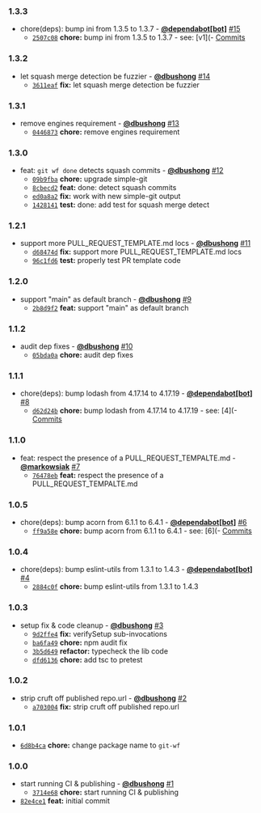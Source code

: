 ### 1.3.3

* chore(deps): bump ini from 1.3.5 to 1.3.7 - **[@dependabot[bot]](https://github.com/apps/dependabot)** [#15](https://github.com/groupon/git-workflow/pull/15)
  - [`2507c08`](https://github.com/groupon/git-workflow/commit/2507c08d6240b55e772a4d3835b93f548d3f9820) **chore:** bump ini from 1.3.5 to 1.3.7 - see: [v1](- [Commits](https://github.com/isaacs/ini/compare/v1)


### 1.3.2

* let squash merge detection be fuzzier - **[@dbushong](https://github.com/dbushong)** [#14](https://github.com/groupon/git-workflow/pull/14)
  - [`3611eaf`](https://github.com/groupon/git-workflow/commit/3611eafc8f918fb80e5d8499d02a07dd403ef63c) **fix:** let squash merge detection be fuzzier


### 1.3.1

* remove engines requirement - **[@dbushong](https://github.com/dbushong)** [#13](https://github.com/groupon/git-workflow/pull/13)
  - [`0446873`](https://github.com/groupon/git-workflow/commit/0446873afcaa269e288b5534236715a82cabba8e) **chore:** remove engines requirement


### 1.3.0

* feat: `git wf done` detects squash commits - **[@dbushong](https://github.com/dbushong)** [#12](https://github.com/groupon/git-workflow/pull/12)
  - [`09b9fba`](https://github.com/groupon/git-workflow/commit/09b9fba9a602935c92fb7f7c13b5d355bfb54829) **chore:** upgrade simple-git
  - [`8cbecd2`](https://github.com/groupon/git-workflow/commit/8cbecd292f838182205770d18cdbb196173496a8) **feat:** done: detect squash commits
  - [`ed0a8a2`](https://github.com/groupon/git-workflow/commit/ed0a8a2f7c6940b7a8cc7a966a9e9b73fd52577b) **fix:** work with new simple-git output
  - [`1428141`](https://github.com/groupon/git-workflow/commit/14281415ee13156f94b7e94fda3fc8ac4e852ed9) **test:** done: add test for squash merge detect


### 1.2.1

* support more PULL_REQUEST_TEMPLATE.md locs - **[@dbushong](https://github.com/dbushong)** [#11](https://github.com/groupon/git-workflow/pull/11)
  - [`d68474d`](https://github.com/groupon/git-workflow/commit/d68474d76de0e5da1b0e2d203ab05092997db885) **fix:** support more PULL_REQUEST_TEMPLATE.md locs
  - [`96c1fd6`](https://github.com/groupon/git-workflow/commit/96c1fd6813e089674d8f5d97f790aca0beafd79c) **test:** properly test PR template code


### 1.2.0

* support "main" as default branch - **[@dbushong](https://github.com/dbushong)** [#9](https://github.com/groupon/git-workflow/pull/9)
  - [`2b8d9f2`](https://github.com/groupon/git-workflow/commit/2b8d9f23002375b941bc2a472b945f1f32995fee) **feat:** support "main" as default branch


### 1.1.2

* audit dep fixes - **[@dbushong](https://github.com/dbushong)** [#10](https://github.com/groupon/git-workflow/pull/10)
  - [`05bda0a`](https://github.com/groupon/git-workflow/commit/05bda0a1a307067ae529489b6ea83db3b061820f) **chore:** audit dep fixes


### 1.1.1

* chore(deps): bump lodash from 4.17.14 to 4.17.19 - **[@dependabot[bot]](https://github.com/apps/dependabot)** [#8](https://github.com/groupon/git-workflow/pull/8)
  - [`d62d24b`](https://github.com/groupon/git-workflow/commit/d62d24b8ef34f635d73fa21c2b70ac79adb29d41) **chore:** bump lodash from 4.17.14 to 4.17.19 - see: [4](- [Commits](https://github.com/lodash/lodash/compare/4)


### 1.1.0

* feat: respect the presence of a PULL_REQUEST_TEMPALTE.md - **[@markowsiak](https://github.com/markowsiak)** [#7](https://github.com/groupon/git-workflow/pull/7)
  - [`76478eb`](https://github.com/groupon/git-workflow/commit/76478eb8caf0d7be8aef36857252d72e7b26724d) **feat:** respect the presence of a PULL_REQUEST_TEMPALTE.md


### 1.0.5

* chore(deps): bump acorn from 6.1.1 to 6.4.1 - **[@dependabot[bot]](https://github.com/apps/dependabot)** [#6](https://github.com/groupon/git-workflow/pull/6)
  - [`ff9a58e`](https://github.com/groupon/git-workflow/commit/ff9a58ef5493d1e3cc300483a0abf949fa4e7d9e) **chore:** bump acorn from 6.1.1 to 6.4.1 - see: [6](- [Commits](https://github.com/acornjs/acorn/compare/6)


### 1.0.4

* chore(deps): bump eslint-utils from 1.3.1 to 1.4.3 - **[@dependabot[bot]](https://github.com/apps/dependabot)** [#4](https://github.com/groupon/git-workflow/pull/4)
  - [`2884c0f`](https://github.com/groupon/git-workflow/commit/2884c0febd7d4634a3498531499421eb1b6e0f35) **chore:** bump eslint-utils from 1.3.1 to 1.4.3


### 1.0.3

* setup fix & code cleanup - **[@dbushong](https://github.com/dbushong)** [#3](https://github.com/groupon/git-workflow/pull/3)
  - [`9d2ffe4`](https://github.com/groupon/git-workflow/commit/9d2ffe42495fb42365de05a054bdb314bd275093) **fix:** verifySetup sub-invocations
  - [`ba6fa49`](https://github.com/groupon/git-workflow/commit/ba6fa49781bd18edbd8e3541a781a78d574664e6) **chore:** npm audit fix
  - [`3b5d649`](https://github.com/groupon/git-workflow/commit/3b5d649b1de9ab9b5f22109c67fb903f9a7b4058) **refactor:** typecheck the lib code
  - [`dfd6136`](https://github.com/groupon/git-workflow/commit/dfd61365a53fa60b3654d0466f6d2b7a1cab26f1) **chore:** add tsc to pretest


### 1.0.2

* strip cruft off published repo.url - **[@dbushong](https://github.com/dbushong)** [#2](https://github.com/groupon/git-workflow/pull/2)
  - [`a703004`](https://github.com/groupon/git-workflow/commit/a703004e7512394af21a53e75222ad658f3f48cf) **fix:** strip cruft off published repo.url


### 1.0.1

* [`6d8b4ca`](https://github.com/groupon/git-workflow/commit/6d8b4ca264793abf2d689dfd13e3020905652953) **chore:** change package name to `git-wf`


### 1.0.0

* start running CI & publishing - **[@dbushong](https://github.com/dbushong)** [#1](https://github.com/groupon/git-workflow/pull/1)
  - [`3714e68`](https://github.com/groupon/git-workflow/commit/3714e68fffb8d21310738a01ddd8624d11b19bb1) **chore:** start running CI & publishing
* [`82e4ce1`](https://github.com/groupon/git-workflow/commit/82e4ce1c6ef71f410689eaa6bf6504229f487c4f) **feat:** initial commit
